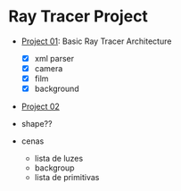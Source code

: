 # Ray Tracer Project


- [Project 01](https://github.com/gabicavalcante/RT/tree/prj01): Basic Ray Tracer Architecture
  - [x] xml parser
  - [x] camera
  - [x] film
  - [x] background

- [Project 02](https://github.com/gabicavalcante/RT/tree/prj02)

- shape??
- cenas
  - lista de luzes
  - backgroup
  - lista de primitivas